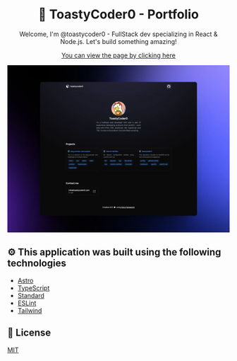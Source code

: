 <div align="center">
  <h1>🤖 ToastyCoder0 - Portfolio</h1>

Welcome, I'm @toastycoder0 - FullStack dev specializing in React & Node.js. Let's build something amazing!

[You can view the page by clicking here](https://toastycoder0.com)

![Page preview](./public/preview.webp)

</div>

## ⚙️ This application was built using the following technologies

- [Astro](https://astro.build)
- [TypeScript](https://www.npmjs.com/package/typescript)
- [Standard](https://www.npmjs.com/package/ts-standard)
- [ESLint](https://www.npmjs.com/package/eslint)
- [Tailwind](https://tailwindcss.com)

## 📄 License

[MIT](https://opensource.org/licenses/MIT)
